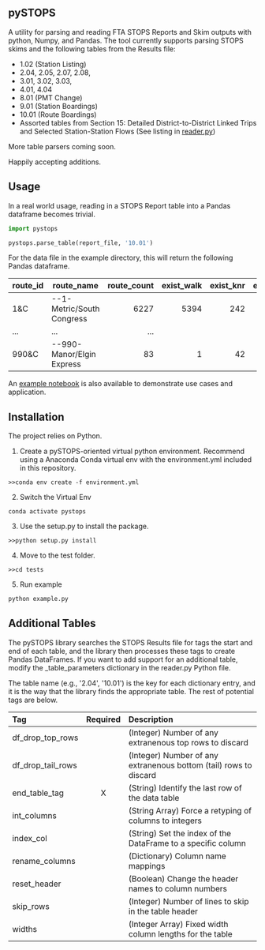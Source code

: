 ## pySTOPS
A utility for parsing and reading FTA STOPS Reports and Skim outputs with python, Numpy, and Pandas. The tool currently supports parsing STOPS skims and the following tables from the Results file:
 - 1.02 (Station Listing)
 - 2.04, 2.05, 2.07, 2.08, 
 - 3.01, 3.02, 3.03,
 - 4.01, 4.04
 - 8.01 (PMT Change)
 - 9.01 (Station Boardings)
 - 10.01 (Route Boardings)
 - Assorted tables from Section 15: Detailed District-to-District Linked Trips and Selected Station-Station Flows (See listing in [reader.py](pystops/reader.py))

More table parsers coming soon.

Happily accepting additions.

## Usage
In a real world usage, reading in a STOPS Report table into a Pandas dataframe becomes trivial.

```python
import pystops

pystops.parse_table(report_file, '10.01')
```

For the data file in the example directory, this will return the following Pandas dataframe.

|route_id|route_name               |route_count|exist_walk|exist_knr|exist_pnr|exist_all|...|bld_all|
|--------|----------               |----------:|---------:|--------:|--------:|--------:|---|------:|
|1&C     |--1-Metric/South Congress| 6227      | 5394     | 242     |      117|  5754   |...|    117|
|...     |...                      | ...       |          |         |         |         |...|       |
|990&C   |--990-Manor/Elgin Express| 83        | 1        |     42  | 10      |  52     |...|     52|

An [example notebook](notebooks/Key%20Features%20Examples.ipynb) is also available to demonstrate use cases and application.

## Installation
The project relies on Python.

1. Create a pySTOPS-oriented virtual python environment. Recommend using a Anaconda Conda virtual env with the environment.yml included in this repository.
```
>>conda env create -f environment.yml
```
2. Switch the Virtual Env
```
conda activate pystops
```
3. Use the setup.py to install the package.
```
>>python setup.py install
```
4. Move to the test folder.
```
>>cd tests
```

5. Run example
```python
python example.py
```



## Additional Tables
The pySTOPS library searches the STOPS Results file for tags the start and end of each table, and the library
then processes these tags to create Pandas DataFrames. If you want to add support for an additional table, 
modify the _table_parameters dictionary in the reader.py Python file.

The table name (e.g., '2.04', '10.01') is the key for each dictionary entry, and it is the way that the library
finds the appropriate table. The rest of potential tags are below.

|Tag|Required|Description|
|:---|:---:|:---|
|df_drop_top_rows|| (Integer) Number of any extranenous top rows to discard|
|df_drop_tail_rows|| (Integer) Number of any extranenous bottom (tail) rows to discard|
|end_table_tag| X| (String) Identify the last row of the data table|
|int_columns| | (String Array) Force a retyping of columns to integers|
|index_col|| (String) Set the index of the DataFrame to a specific column|
|rename_columns|| (Dictionary) Column name mappings|
|reset_header| | (Boolean) Change the header names to column numbers|
|skip_rows| | (Integer) Number of lines to skip in the table header|
|widths||(Integer Array) Fixed width column lengths for the table|
